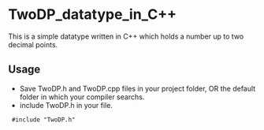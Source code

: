 # TwoDP_datatype_in_C++
This is a simple datatype written in C++ which holds a number up to two decimal points. 

## Usage
 - Save TwoDP.h and TwoDP.cpp files in your project folder, OR the default folder in which your compiler searchs.
 - include TwoDP.h in your file.
 
````
 #include "TwoDP.h"
````
